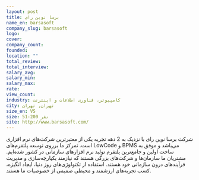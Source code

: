 ```yaml
---
layout: post
title: برسا نوین رای
name_en: barsasoft
company_slug: barsasoft
logo: 
cover: 
company_count:
founded:
location: ""
total_review: 
total_interview: 
salary_avg: 
salary_min: 
salary_max: 
rate: 
view_count: 
industry: کامپیوتر، فناوری اطلاعات و اینترنت
city: تهران, تهران
size_en: VS
size: 51-200 نفر
site: http://www.barsasoft.com/
---
```




شرکت برسا نوین رای با نزدیک به 2 دهه تجربه یکی از معتبرترین شرکت‌های نرم افزاری است. تمرکز ما برروی توسعه پلتفرم‌های LowCode و BPMS می‌باشد و موفق به ساخت اولین و جامع‌ترین پلتفرم تولید نرم افزارهای سازمانی در کشور شده‌ایم.
مشتریان ما سازمان‌ها و شرکت‌های بزرگی هستند که نیازمند یکپارچه‌سازی و مدیریت فرآیندهای درون سازمانی خود هستند.
استفاده از تکنولوژی‌های روز دنیا، ایجاد انگیزه، کسب تجربه‌های ارزشمند و محیطی صمیمی از خصوصیات ما هستند.

